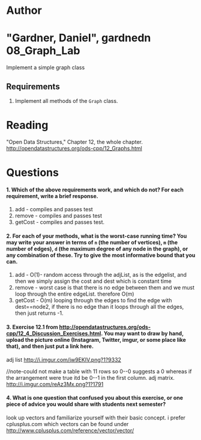 Author
==========
"Gardner, Daniel", gardnedn
08_Graph_Lab
============

Implement a simple graph class

Requirements
------------

1. Implement all methods of the `Graph` class.

Reading
=======
"Open Data Structures," Chapter 12, the whole chapter. http://opendatastructures.org/ods-cpp/12_Graphs.html

Questions
=========

#### 1. Which of the above requirements work, and which do not? For each requirement, write a brief response.

1. add - compiles and passes test
2. remove - compiles and passes test
3. getCost - compiles and passes test.

#### 2. For each of your methods, what is the worst-case running time? You may write your answer in terms of `n` (the number of vertices), `m` (the number of edges), `d` (the maximum degree of any node in the graph), or any combination of these. Try to give the most informative bound that you can.

1. add - O(1)- random access through the adjList, as is the edgelist, and then we simply assign the cost and dest which is constant time
2. remove - worst case is that there is no edge between them and we must loop through the entire edgeList. therefore O(m)
3. getCost - O(m) looping through the edges to find the edge with dest==node2, if there is no edge than it loops through all the edges, then just returns -1.


#### 3. Exercise 12.1 from http://opendatastructures.org/ods-cpp/12_4_Discussion_Exercises.html. You may want to draw by hand, upload the picture online (Instagram, Twitter, imgur, or some place like that), and then just put a link here.
adj list http://i.imgur.com/jw9EKIV.png?1?9332

//note-could not make a table with 11 rows so 0--0 suggests a 0 whereas if the arrangement were true itd be 0--1 in the first column.
adj matrix. http://i.imgur.com/reAz3Mx.png?1?1791


#### 4. What is one question that confused you about this exercise, or one piece of advice you would share with students next semester?

look up vectors and familiarize yourself with their basic concept.
i prefer cplusplus.com which vectors can be found under http://www.cplusplus.com/reference/vector/vector/

